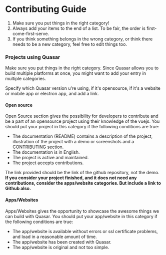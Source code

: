 # Contributing Guide

1. Make sure you put things in the right category!
2. Always add your items to the end of a list. To be fair, the order is first-come-first-serve.
3. If you think something belongs in the wrong category, or think there needs to be a new category, feel free to edit things too.



### Projects using Quasar

Make sure you put things in the right category. Since Quasar allows you to build multiple platforms at once, you might want to add your entry in multiple categories.

Specify which Quasar version u're using, if it's opensource, if it's a website or mobile app or electron app, and add a link.

#### Open source

Open Source section gives the possibility for developers to contribute and be a part of an opensource project using their knowledge of the vuejs.
You should put your project in this category if the following conditions are true:
- The documentation (README) contains a description of the project, illustration of the project with a demo or screenshots and a CONTRIBUTING section.
- The documentation is in English.
- The project is active and maintained.
- The project accepts contributions.

The link provided should be the link of the github repository, not the demo.
**If you consider your project finished, and it does not need any contributions, consider the apps/website categories. But include a link to Github also.**

#### Apps/Websites

Apps/Websites gives the opportunity to showcase the awesome things we can build with Quasar.
You should put your app/website in this category if the following conditions are true:
- The app/website is available without errors or ssl certificate problems, and load in a reasonable amount of time.
- The app/website has been created with Quasar.
- The app/website is original and not too simple.
